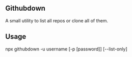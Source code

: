 ## Githubdown

A small utility to list all repos or clone all of them.

## Usage

npx githubdown -u username [-p [password]] [--list-only]

